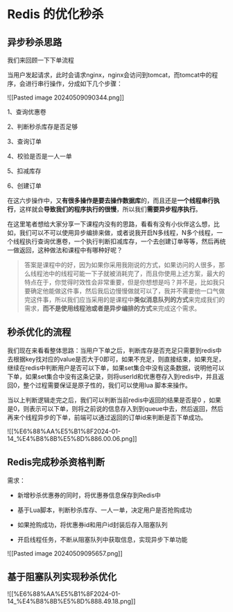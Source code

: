 # Redis 的优化秒杀

## 异步秒杀思路

我们来回顾一下下单流程

当用户发起请求，此时会请求nginx，nginx会访问到tomcat，而tomcat中的程序，会进行串行操作，分成如下几个步骤：

![[Pasted image 20240509090344.png]]

1、查询优惠卷

2、判断秒杀库存是否足够

3、查询订单

4、校验是否是一人一单

5、扣减库存

6、创建订单

在这六步操作中，又**有很多操作是要去操作数据库**的，而且还是**一个线程串行执行**，这样就会**导致我们的程序执行的很慢**，所以我们**需要异步程序执行**。

在这里笔者想给大家分享一下课程内没有的思路，看看有没有小伙伴这么想，比如，我们可以不可以使用异步编排来做，或者说我开启N多线程，N多个线程，一个线程执行查询优惠卷，一个执行判断扣减库存，一个去创建订单等等，然后再统一做返回，这种做法和课程中有哪种好呢？

> 答案是课程中的好，因为如果你采用我刚说的方式，如果访问的人很多，那么线程池中的线程可能一下子就被消耗完了，而且你使用上述方案，最大的特点在于，你觉得时效性会非常重要，但是你想想是吗？并不是，比如我只要确定他能做这件事，然后我后边慢慢做就可以了，我并不需要他一口气做完这件事，所以我们应当采用的是课程中**类似消息队列的方式**来完成我们的需求，**而不是使用线程池或者是异步编排的方式**来完成这个需求。

## 秒杀优化的流程

我们现在来看看整体思路：当用户下单之后，判断库存是否充足只需要到redis中去根据key找对应的value是否大于0即可，如果不充足，则直接结束，如果充足，继续在redis中判断用户是否可以下单，如果set集合中没有这条数据，说明他可以下单，如果set集合中没有这条记录，则将userId和优惠卷存入到redis中，并且返回0，整个过程需要保证是原子性的，我们可以使用lua 脚本来操作。

当以上判断逻辑走完之后，我们可以判断当前redis中返回的结果是否是0 ，如果是0，则表示可以下单，则将之前说的信息存入到到queue中去，然后返回，然后再来个线程异步的下单，前端可以通过返回的订单id来判断是否下单成功。

![[%E6%88%AA%E5%B1%8F2024-01-14_%E4%B8%8B%E5%8D%886.00.06.png]]

## Redis完成秒杀资格判断

需求：

- 新增秒杀优惠券的同时，将优惠券信息保存到Redis中
    
- 基于Lua脚本，判断秒杀库存、一人一单，决定用户是否抢购成功
    
- 如果抢购成功，将优惠券id和用户id封装后存入阻塞队列
    
- 开启线程任务，不断从阻塞队列中获取信息，实现异步下单功能

![[Pasted image 20240509095657.png]]


## 基于阻塞队列实现秒杀优化



![[%E6%88%AA%E5%B1%8F2024-01-14_%E4%B8%8B%E5%8D%888.49.18.png]]